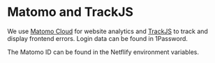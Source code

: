 # Matomo and TrackJS

We use [Matomo Cloud](https://expeditiongrundeinkommen.matomo.cloud/) for website analytics
and [TrackJS](https://trackjs.com/) to track and display frontend errors.
Login data can be found in 1Password.

The Matomo ID can be found in the Netflify environment variables.
